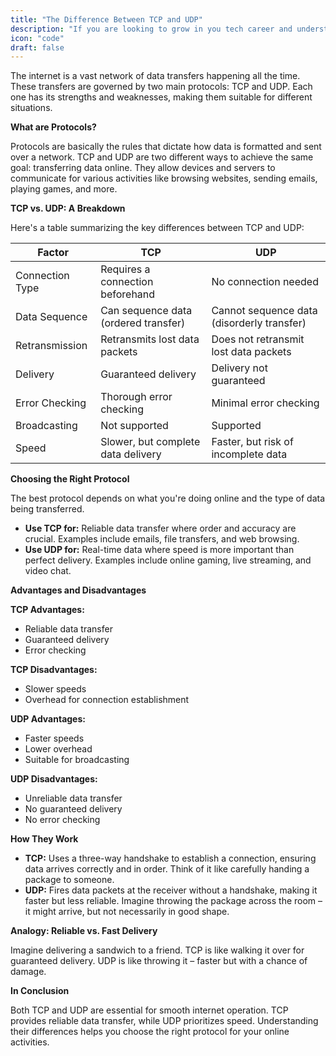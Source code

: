 ```yaml
---
title: "The Difference Between TCP and UDP"
description: "If you are looking to grow in you tech career and understand system design indepth, this guide is for you."
icon: "code"
draft: false
---
```


The internet is a vast network of data transfers happening all the time. These transfers are governed by two main protocols: TCP and UDP. Each one has its strengths and weaknesses, making them suitable for different situations.

**What are Protocols?**

Protocols are basically the rules that dictate how data is formatted and sent over a network. TCP and UDP are two different ways to achieve the same goal: transferring data online. They allow devices and servers to communicate for various activities like browsing websites, sending emails, playing games, and more.

**TCP vs. UDP: A Breakdown**

Here's a table summarizing the key differences between TCP and UDP:

| Factor          | TCP                                 | UDP                                   |
|----------------|------------------------------------|-----------------------------------------|
| Connection Type | Requires a connection beforehand     | No connection needed                    |
| Data Sequence  | Can sequence data (ordered transfer) | Cannot sequence data (disorderly transfer) |
| Retransmission  | Retransmits lost data packets        | Does not retransmit lost data packets     |
| Delivery        | Guaranteed delivery                   | Delivery not guaranteed                  |
| Error Checking  | Thorough error checking               | Minimal error checking                   |
| Broadcasting   | Not supported                         | Supported                               |
| Speed           | Slower, but complete data delivery  | Faster, but risk of incomplete data      |

**Choosing the Right Protocol**

The best protocol depends on what you're doing online and the type of data being transferred.

* **Use TCP for:** Reliable data transfer where order and accuracy are crucial. Examples include emails, file transfers, and web browsing.
* **Use UDP for:** Real-time data where speed is more important than perfect delivery. Examples include online gaming, live streaming, and video chat.

**Advantages and Disadvantages**

**TCP Advantages:**

* Reliable data transfer
* Guaranteed delivery
* Error checking

**TCP Disadvantages:**

* Slower speeds
* Overhead for connection establishment

**UDP Advantages:**

* Faster speeds
* Lower overhead
* Suitable for broadcasting

**UDP Disadvantages:**

* Unreliable data transfer
* No guaranteed delivery
* No error checking

**How They Work**

* **TCP:** Uses a three-way handshake to establish a connection, ensuring data arrives correctly and in order. Think of it like carefully handing a package to someone.
* **UDP:** Fires data packets at the receiver without a handshake, making it faster but less reliable. Imagine throwing the package across the room – it might arrive, but not necessarily in good shape.

**Analogy: Reliable vs. Fast Delivery**

Imagine delivering a sandwich to a friend. TCP is like walking it over for guaranteed delivery. UDP is like throwing it – faster but with a chance of damage.

**In Conclusion**

Both TCP and UDP are essential for smooth internet operation. TCP provides reliable data transfer, while UDP prioritizes speed. Understanding their differences helps you choose the right protocol for your online activities.
